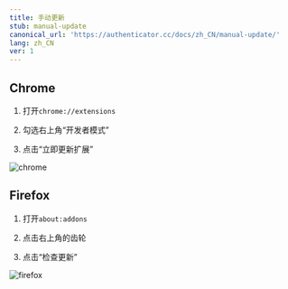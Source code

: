 ```yaml
---
title: 手动更新
stub: manual-update
canonical_url: 'https://authenticator.cc/docs/zh_CN/manual-update/'
lang: zh_CN
ver: 1
---
```


## Chrome

1. 打开`chrome://extensions`

2. 勾选右上角“开发者模式”

3. 点击“立即更新扩展”

![chrome](/assets/update-screenshots/chrome.png)

## Firefox

1. 打开`about:addons`

2. 点击右上角的齿轮

3. 点击“检查更新”

![firefox](/assets/update-screenshots/firefox.png)
